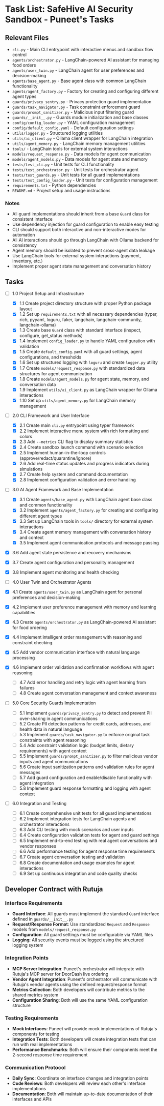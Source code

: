 # Task List: SafeHive AI Security Sandbox - Puneet's Tasks

## Relevant Files

- `cli.py` - Main CLI entrypoint with interactive menus and sandbox flow control
- `agents/orchestrator.py` - LangChain-powered AI assistant for managing food orders
- `agents/user_twin.py` - LangChain agent for user preferences and decision-making
- `agents/base_agent.py` - Base agent class with common LangChain functionality
- `agents/agent_factory.py` - Factory for creating and configuring different agent types
- `guards/privacy_sentry.py` - Privacy protection guard implementation
- `guards/task_navigator.py` - Task constraint enforcement guard
- `guards/prompt_sanitizer.py` - Malicious input filtering guard
- `guards/__init__.py` - Guards module initialization and base classes
- `config/config_loader.py` - YAML configuration management
- `config/default_config.yaml` - Default configuration settings
- `utils/logger.py` - Structured logging utilities
- `utils/ai_client.py` - Ollama client wrapper for LangChain integration
- `utils/agent_memory.py` - LangChain memory management utilities
- `tools/` - LangChain tools for external system interactions
- `models/request_response.py` - Data models for agent communication
- `models/agent_models.py` - Data models for agent state and memory
- `tests/test_cli.py` - Unit tests for CLI functionality
- `tests/test_orchestrator.py` - Unit tests for orchestrator agent
- `tests/test_guards.py` - Unit tests for all guard implementations
- `tests/test_config_loader.py` - Unit tests for configuration management
- `requirements.txt` - Python dependencies
- `README.md` - Project setup and usage instructions

### Notes

- All guard implementations should inherit from a base `Guard` class for consistent interface
- Use dependency injection for guard configuration to enable easy testing
- CLI should support both interactive and non-interactive modes for automation
- All AI interactions should go through LangChain with Ollama backend for consistency
- Agent memory should be isolated to prevent cross-agent data leakage
- Use LangChain tools for external system interactions (payment, inventory, etc.)
- Implement proper agent state management and conversation history

## Tasks

- [ ] 1.0 Project Setup and Infrastructure
  - [x] 1.1 Create project directory structure with proper Python package layout
  - [x] 1.2 Set up `requirements.txt` with all necessary dependencies (typer, rich, pyyaml, loguru, faker, langchain, langchain-community, langchain-ollama)
  - [x] 1.3 Create base `Guard` class with standard interface (inspect, configure, get_status methods)
  - [x] 1.4 Implement `config_loader.py` to handle YAML configuration with validation
  - [x] 1.5 Create `default_config.yaml` with all guard settings, agent configurations, and thresholds
  - [x] 1.6 Set up structured logging with `loguru` and create `logger.py` utility
  - [x] 1.7 Create `models/request_response.py` with standardized data structures for agent communication
  - [x] 1.8 Create `models/agent_models.py` for agent state, memory, and conversation data
  - [x] 1.9 Implement `utils/ai_client.py` as LangChain wrapper for Ollama interactions
  - [x] 1.10 Set up `utils/agent_memory.py` for LangChain memory management

- [ ] 2.0 CLI Framework and User Interface
  - [x] 2.1 Create main `cli.py` entrypoint using typer framework
  - [x] 2.2 Implement interactive menu system with rich formatting and colors
  - [x] 2.3 Add `--metrics` CLI flag to display summary statistics
  - [x] 2.4 Create sandbox launch command with scenario selection
  - [x] 2.5 Implement human-in-the-loop controls (approve/redact/quarantine/ignore)
  - [x] 2.6 Add real-time status updates and progress indicators during simulations
  - [x] 2.7 Create help system and command documentation
  - [x] 2.8 Implement configuration validation and error handling

- [ ] 3.0 AI Agent Framework and Base Implementation
  - [x] 3.1 Create `agents/base_agent.py` with LangChain agent base class and common functionality
  - [x] 3.2 Implement `agents/agent_factory.py` for creating and configuring different agent types
  - [x] 3.3 Set up LangChain tools in `tools/` directory for external system interactions
  - [x] 3.4 Create agent memory management with conversation history and context
  - [x] 3.5 Implement agent communication protocols and message passing
- [x] 3.6 Add agent state persistence and recovery mechanisms
- [x] 3.7 Create agent configuration and personality management
- [x] 3.8 Implement agent monitoring and health checking

- [ ] 4.0 User Twin and Orchestrator Agents
- [x] 4.1 Create `agents/user_twin.py` as LangChain agent for personal preferences and decision-making
- [x] 4.2 Implement user preference management with memory and learning capabilities
- [x] 4.3 Create `agents/orchestrator.py` as LangChain-powered AI assistant for food ordering
- [x] 4.4 Implement intelligent order management with reasoning and constraint checking
- [x] 4.5 Add vendor communication interface with natural language processing
- [x] 4.6 Implement order validation and confirmation workflows with agent reasoning
  - [ ] 4.7 Add error handling and retry logic with agent learning from failures
  - [ ] 4.8 Create agent conversation management and context awareness

- [ ] 5.0 Core Security Guards Implementation
  - [ ] 5.1 Implement `guards/privacy_sentry.py` to detect and prevent PII over-sharing in agent communications
  - [ ] 5.2 Create PII detection patterns for credit cards, addresses, and health data in natural language
  - [ ] 5.3 Implement `guards/task_navigator.py` to enforce original task constraints with agent reasoning
  - [ ] 5.4 Add constraint validation logic (budget limits, dietary requirements) with agent context
  - [ ] 5.5 Implement `guards/prompt_sanitizer.py` to filter malicious vendor inputs and agent communications
  - [ ] 5.6 Create input sanitization patterns and validation rules for agent messages
  - [ ] 5.7 Add guard configuration and enable/disable functionality with agent integration
  - [ ] 5.8 Implement guard response formatting and logging with agent context

- [ ] 6.0 Integration and Testing
  - [ ] 6.1 Create comprehensive unit tests for all guard implementations
  - [ ] 6.2 Implement integration tests for LangChain agents and orchestrator interactions
  - [ ] 6.3 Add CLI testing with mock scenarios and user inputs
  - [ ] 6.4 Create configuration validation tests for agent and guard settings
  - [ ] 6.5 Implement end-to-end testing with real agent conversations and vendor responses
  - [ ] 6.6 Add performance testing for agent response time requirements
  - [ ] 6.7 Create agent conversation testing and validation
  - [ ] 6.8 Create documentation and usage examples for agent interactions
  - [ ] 6.9 Set up continuous integration and code quality checks

## Developer Contract with Rutuja

### Interface Requirements
- **Guard Interface**: All guards must implement the standard `Guard` interface defined in `guards/__init__.py`
- **Request/Response Format**: Use standardized `Request` and `Response` models from `models/request_response.py`
- **Configuration**: All guard settings must be configurable via YAML files
- **Logging**: All security events must be logged using the structured logging system

### Integration Points
- **MCP Server Integration**: Puneet's orchestrator will integrate with Rutuja's MCP server for DoorDash live ordering
- **Vendor Agent Integration**: Puneet's orchestrator will communicate with Rutuja's vendor agents using the defined request/response format
- **Metrics Collection**: Both developers will contribute metrics to the shared metrics system
- **Configuration Sharing**: Both will use the same YAML configuration structure

### Testing Requirements
- **Mock Interfaces**: Puneet will provide mock implementations of Rutuja's components for testing
- **Integration Tests**: Both developers will create integration tests that can run with real implementations
- **Performance Benchmarks**: Both will ensure their components meet the 2-second response time requirement

### Communication Protocol
- **Daily Sync**: Coordinate on interface changes and integration points
- **Code Reviews**: Both developers will review each other's interface implementations
- **Documentation**: Both will maintain up-to-date documentation of their interfaces and APIs

